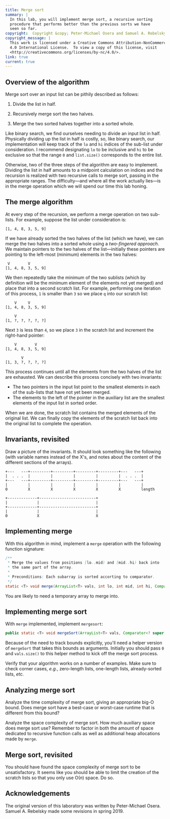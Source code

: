 ```yaml
---
title: Merge sort
summary: |
  In this lab, you will implement merge sort, a recursive sorting
  procedure that performs better than the previous sorts we have
  seen so far.
copyright:  Copyright &copy; Peter-Michael Osera and Samuel A. Rebelsky.
copyright_message: |
  This work is licensed under a Creative Commons Attribution-NonCommercial
  4.0 International License.  To view a copy of this license, visit
  <http://creativecommons.org/licenses/by-nc/4.0/>.
link: true
current: true
---
```

## Overview of the algorithm

Merge sort over an input list can be pithily described as follows:

1. Divide the list in half.

2. Recursively merge sort the two halves.

3. Merge the two sorted halves together into a sorted whole.

Like binary search, we find ourselves needing to divide an input list in half.
Physically dividing up the list in half is costly, so, like binary search, our implementation will keep track of the `lo` and `hi` indices of the sub-list under consideration.
I recommend designating `lo` to be inclusive and `hi` to be exclusive so that the range `0` and `list.size()` corresponds to the entire list.

Otherwise, two of the three steps of the algorithm are easy to implement.
Dividing the list in half amounts to a midpoint calculation on indices and the recursion is realized with two recursive calls to merge sort, passing in the appropriate ranges.  The difficulty—and where all the work actually lies—is in the merge operation which we will spend our time this lab honing.

## The merge algorithm

At every step of the recursion, we perform a merge operation on two sub-lists.
For example, suppose the list under consideration is:

```text
[1, 4, 8, 3, 5, 9]
```

If we have already sorted the two halves of the list (which we have), we can merge the two halves into a sorted whole using a *two-fingered approach*.
We maintain pointers to the two halves of the list—initially these pointers are pointing to the left-most (minimum) elements in the two halves:

```text
 V        V
[1, 4, 8, 3, 5, 9]
```

We then repeatedly take the minimum of the two sublists (which by definition will be the minimum element of the elements not yet merged) and place that into a second scratch list.
For example, performing one iteration of this process, `1` is smaller than `3` so we place `q` into our scratch list:

```text
    V     V
[1, 4, 8, 3, 5, 9]

    V
[1, ?, ?, ?, ?, ?]
```

Next `3` is less than `4`, so we place `3` in the scratch list and increment the right-hand pointer:

```text
    V        V
[1, 4, 8, 3, 5, 9]

       V
[1, 3, ?, ?, ?, ?]
```

This process continues until all the elements from the two halves of the list are exhausted.
We can describe this process concisely with two invariants:

* The two pointers in the input list point to the smallest elements in each of the sub-lists that have not yet been merged.
* The elements to the left of the pointer in the auxiliary list are the smallest elements of the input list in sorted order.

When we are done, the scratch list contains the merged elements of the original list.
We can finally copy the elements of the scratch list back into the original list to complete the operation.

## Invariants, revisited

Draw a picture of the invariants.  It should look something like
the following (with variable names instead of the X's, and notes
about the content of the different sections of the arrays).

```text
+---   ---+---------+---------+---------+---------+---   ---+
|  . . .  |         |         |         |         |  . . .  |
+---   ---+---------+---------+---------+---------+---   ---+
|         |         |         |         |         |         |
0         X         X         X         X         X         length

+-------------+-------------------------+
|             |                         |
+-------------+-------------------------+
|             |                         |
0             X                         X
```


## Implementing merge

With this algorithm in mind, implement a `merge` operation with the following function signature:

```java
/**
 * Merge the values from positions [lo..mid) and [mid..hi) back into
 * the same part of the array.
 *
 * Preconditions: Each subarray is sorted accorting to comparator.
 */
static <T> void merge(ArrayList<T> vals, int lo, int mid, int hi, Comparator<? super T> comparator);
```

You are likely to need a temporary array to merge into.

## Implementing merge sort

With `merge` implemented, implement `mergesort`:

```java
public static <T> void mergeSort(ArrayList<T> vals, Comparator<? super T> comparator);
```

Because of the need to track bounds explicitly, you'll need a helper version of `mergeSort` that takes this bounds as arguments.
Initially you should pass `0` and `vals.size()` to this helper method to kick off the merge sort process.

Verify that your algorithm works on a number of examples.
Make sure to check corner cases, *e.g.*, zero-length lists, one-length lists, already-sorted lists, *etc.*

## Analyzing merge sort

Analyze the time complexity of merge sort, giving an appropriate big-O bound.
Does merge sort have a best-case or worst-case runtime that is different from this bound?

Analyze the space complexity of merge sort.
How much auxiliary space does merge sort use?
Remember to factor in both the amount of space dedicated to recursive function calls as well as additional heap allocations made by `merge`.

## Merge sort, revisited

You should have found the space complexity of merge sort to be unsatisfactory.
It seems like you should be able to limit the creation of the scratch lists so that you only use O(_n_) space.  Do so.

Acknowledgements
----------------

The original version of this laboratory was written by Peter-Michael
Osera.  Samuel A. Rebelsky made some revisions in spring 2019.
